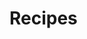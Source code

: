 # Recipes

<script async src="https://cse.google.com/cse.js?cx=c2b6c5fa101204d3a">
</script>
<div class="gcse-search"></div>

